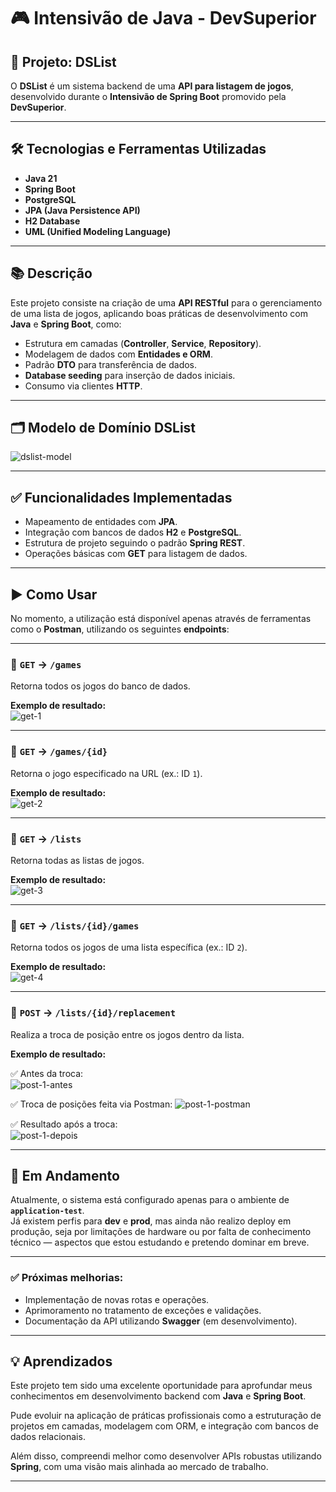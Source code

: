 # 🎮 Intensivão de Java - DevSuperior

## 🚀 Projeto: DSList

O **DSList** é um sistema backend de uma **API para listagem de jogos**, desenvolvido durante o **Intensivão de Spring Boot** promovido pela **DevSuperior**.

---

## 🛠️ Tecnologias e Ferramentas Utilizadas

- **Java 21**  
- **Spring Boot**  
- **PostgreSQL**  
- **JPA (Java Persistence API)**  
- **H2 Database**  
- **UML (Unified Modeling Language)**  

---

## 📚 Descrição

Este projeto consiste na criação de uma **API RESTful** para o gerenciamento de uma lista de jogos, aplicando boas práticas de desenvolvimento com **Java** e **Spring Boot**, como:

- Estrutura em camadas (**Controller**, **Service**, **Repository**).  
- Modelagem de dados com **Entidades e ORM**.  
- Padrão **DTO** para transferência de dados.  
- **Database seeding** para inserção de dados iniciais.  
- Consumo via clientes **HTTP**.

---

## 🗂️ Modelo de Domínio DSList

![dslist-model](https://github.com/user-attachments/assets/d4b3d35e-e408-41eb-a565-e899af3430ee)

---

## ✅ Funcionalidades Implementadas

- Mapeamento de entidades com **JPA**.  
- Integração com bancos de dados **H2** e **PostgreSQL**.  
- Estrutura de projeto seguindo o padrão **Spring REST**.  
- Operações básicas com **GET** para listagem de dados.

---

## ▶️ Como Usar

No momento, a utilização está disponível apenas através de ferramentas como o **Postman**, utilizando os seguintes **endpoints**:

---

### 🔹 `GET` → `/games`  
Retorna todos os jogos do banco de dados.

**Exemplo de resultado:**  
![get-1](https://github.com/user-attachments/assets/076f0e7a-9822-4715-9a45-7a29cfb41bb4)

---

### 🔹 `GET` → `/games/{id}`  
Retorna o jogo especificado na URL (ex.: ID `1`).

**Exemplo de resultado:**  
![get-2](https://github.com/user-attachments/assets/188a4dae-331c-4064-9a96-2c75ad435a63)

---

### 🔹 `GET` → `/lists`  
Retorna todas as listas de jogos.

**Exemplo de resultado:**  
![get-3](https://github.com/user-attachments/assets/f93242e4-8f1b-4ec9-90d3-866f789a5a15)

---

### 🔹 `GET` → `/lists/{id}/games`  
Retorna todos os jogos de uma lista específica (ex.: ID `2`).

**Exemplo de resultado:**  
![get-4](https://github.com/user-attachments/assets/b2bb073b-c16b-4e18-b6cf-140b6f8f07c2)

---

### 🔹 `POST` → `/lists/{id}/replacement`  
Realiza a troca de posição entre os jogos dentro da lista.

**Exemplo de resultado:**  

✅ Antes da troca:  
![post-1-antes](https://github.com/user-attachments/assets/ccbf2297-dd86-414f-b202-e963ecb11ffe)

✅ Troca de posições feita via Postman: 
![post-1-postman](https://github.com/user-attachments/assets/cec4f12e-8f18-43d9-ab14-c127ffaf4a7b)


✅ Resultado após a troca:  
![post-1-depois](https://github.com/user-attachments/assets/3d7f71cc-cf42-4981-a6cf-32b26fe9c7cf)

---



## 🚧 Em Andamento

Atualmente, o sistema está configurado apenas para o ambiente de **`application-test`**.  
Já existem perfis para **dev** e **prod**, mas ainda não realizo deploy em produção, seja por limitações de hardware ou por falta de conhecimento técnico — aspectos que estou estudando e pretendo dominar em breve.

---

### ✅ Próximas melhorias:

- Implementação de novas rotas e operações.
- Aprimoramento no tratamento de exceções e validações.
- Documentação da API utilizando **Swagger** (em desenvolvimento).

---


## 💡 Aprendizados

Este projeto tem sido uma excelente oportunidade para aprofundar meus conhecimentos em desenvolvimento backend com **Java** e **Spring Boot**.  

Pude evoluir na aplicação de práticas profissionais como a estruturação de projetos em camadas, modelagem com ORM, e integração com bancos de dados relacionais.  

Além disso, compreendi melhor como desenvolver APIs robustas utilizando **Spring**, com uma visão mais alinhada ao mercado de trabalho.

---

